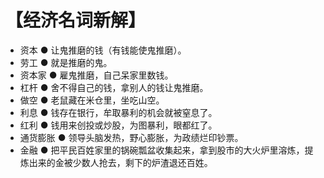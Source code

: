 # 【经济名词新解】

- 资本 ● 让鬼推磨的钱（有钱能使鬼推磨）。
- 劳工 ●  就是推磨的鬼。
- 资本家 ● 雇鬼推磨，自己呆家里数钱。
- 杠杆 ● 舍不得自己的钱，拿别人的钱让鬼推磨。
- 做空 ● 老鼠藏在米仓里，坐吃山空。
- 利息 ● 钱存在银行，牟取暴利的机会就被窒息了。
- 红利 ● 钱用来创投或炒股，为图暴利，眼都红了。
- 通货膨胀 ●  领导头脑发热，野心膨胀，为政绩烂印钞票。
- 金融 ● 把平民百姓家里的锅碗瓢盆收集起来，拿到股市的大火炉里溶炼，提炼出来的金被少数人抢去，剩下的炉渣退还百姓。 
